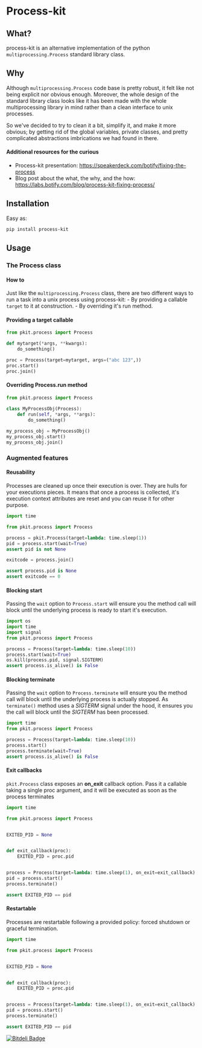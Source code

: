 # Process-kit


## What?
process-kit is an alternative implementation of the python ``multiprocessing.Process`` standard library class.

## Why

Although ``multiprocessing.Process`` code base is pretty robust, it felt like not being explicit nor obvious enough. Moreover, the whole design of the standard library class looks like it has been made with the whole multiprocessing library in mind rather than a clean interface to unix processes.

So we've decided to try to clean it a bit, simplify it, and make it more obvious; by getting rid of the global variables, private classes, and pretty complicated abstractions imbrications we had found in there.

#### Additional resources for the curious

* Process-kit presentation: https://speakerdeck.com/botify/fixing-the-process
* Blog post about the what, the why, and the how: https://labs.botify.com/blog/process-kit-fixing-process/


## Installation

Easy as:

```bash
pip install process-kit
```

## Usage

### The Process class

#### How to

Just like the ``multiprocessing.Process`` class, there are two different ways to run a task into a unix process using process-kit:
    - By providing a callable ``target`` to it at construction.
    - By overriding it's run method.

#### Providing a target callable

```python
from pkit.process import Process

def mytarget(*args, **kwargs):
    do_something()

proc = Process(target=mytarget, args=("abc 123",))
proc.start()
proc.join()
```

#### Overriding Process.run method

```python
from pkit.process import Process

class MyProcessObj(Process):
    def run(self, *args, **args):
        do_something()
        
my_process_obj = MyProcessObj()
my_process_obj.start()
my_process_obj.join()
```

### Augmented features

#### Reusability

Processes are cleaned up once their execution is over. They are hulls for your executions pieces. It means that once a process is collected, it's execution context attributes are reset and you can reuse it for other purpose. 

```python
import time

from pkit.process import Process

process = pkit.Process(target=lambda: time.sleep(1))
pid = process.start(wait=True)
assert pid is not None

exitcode = process.join()

assert process.pid is None
assert exitcode == 0
```


#### Blocking start

Passing the ``wait`` option to ``Process.start`` will ensure you the method call will block until the underlying process is ready to start it's execution. 

```python
import os
import time
import signal
from pkit.process import Process

process = Process(target=lambda: time.sleep(10))
process.start(wait=True)
os.kill(process.pid, signal.SIGTERM)
assert process.is_alive() is False
```

#### Blocking terminate

Passing the ``wait`` option to ``Process.terminate`` will ensure you the method call will block until the underlying process is actually stopped. As ``terminate()`` method uses a *SIGTERM* signal under the hood, it ensures you the call will block until the *SIGTERM* has been processed.

```python
import time
from pkit.process import Process

process = Process(target=lambda: time.sleep(10))
process.start()
process.terminate(wait=True)
assert process.is_alive() is False
```

#### Exit callbacks

``pkit.Process`` class exposes an **on_exit** callback option. Pass it a callable taking a single proc argument, and it will be executed as soon as the process terminates

```python
import time

from pkit.process import Process


EXITED_PID = None


def exit_callback(proc):
	EXITED_PID = proc.pid


process = Process(target=lambda: time.sleep(1), on_exit=exit_callback)
pid = process.start()
process.terminate()

assert EXITED_PID == pid
```

#### Restartable

Processes are restartable following a provided policy: forced shutdown or graceful termination.

```python
import time

from pkit.process import Process


EXITED_PID = None


def exit_callback(proc):
	EXITED_PID = proc.pid


process = Process(target=lambda: time.sleep(1), on_exit=exit_callback)
pid = process.start()
process.terminate()

assert EXITED_PID == pid
```


[![Bitdeli Badge](https://d2weczhvl823v0.cloudfront.net/botify-labs/process-kit/trend.png)](https://bitdeli.com/free "Bitdeli Badge")

